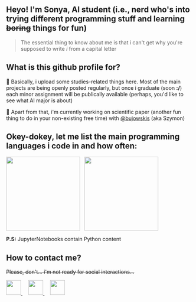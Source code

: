 ## Heyo! I'm Sonya, AI student (i.e., nerd who's into trying different programming stuff and learning ~~boring~~ things for fun)

> The essential thing to know about me is that i can't get why you're supposed to write _i_ from a capital letter

## What is this github profile for?

:turtle: Basically, i upload some studies-related things here. Most of the main projects are being openly posted regularly, but once i graduate (soon  **:/**) each minor assignment will be publically available (perhaps, you'd like to see what AI major is about)

:turtle: Apart from that, i'm currently working on scientific paper (another fun thing to do in your non-existing free time) with [@bujowskis](https://github.com/bujowskis) (aka Szymon)

## Okey-dokey, let me list the main programming languages i code in and how often:

<div style="display: flex; flex-direction: row;">
    <img src="https://github-readme-stats.vercel.app/api/top-langs/?username=allsuitablenamesarealreadytaken&hide=css,html&theme=tokyonight&count-private=true&layout=compact" height="200"/>
    &nbsp&nbsp&nbsp
    <img src="https://github-readme-streak-stats.herokuapp.com/?user=allsuitablenamesarealreadytaken&mode=weekly&theme=black-ice" height="200"/>
</div>

**P.S:** JupyterNotebooks contain Python content

## How to contact me?

~~Please, don't... i'm not ready for social interactions...~~

<a href="https://www.linkedin.com/in/sofya-aksenyuk/">
    <img height="40" width="40" src="https://cdn2.iconfinder.com/data/icons/social-icon-3/512/social_style_3_in-306.png"/>
</a>
&nbsp
&nbsp
<a href="https://discordapp.com/users/sonya#0690">
    <img height="40" width="40" src="https://cdn2.iconfinder.com/data/icons/gaming-platforms-squircle/250/discord_squircle-512.png"/>
</a>
&nbsp
&nbsp
<a href="mailto:aksenyuk.sofya@gmail.com">
    <img height="40" width="40" src="https://cdn2.iconfinder.com/data/icons/social-media-2304/64/06-gmail-512.png"/>
</a>



